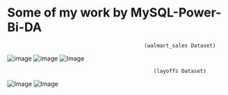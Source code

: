 # Some of my work by MySQL-Power-Bi-DA

                                                (walmart_sales Dataset)
![image](https://github.com/user-attachments/assets/5711200a-76b0-41d9-a76a-d606ad85b62f)
![image](https://github.com/user-attachments/assets/406854ea-63b4-4028-a0e4-392be32ae129)
![Image](https://github.com/user-attachments/assets/2c3a3bb3-1858-4b4e-96e5-35e02b5f9297)

                                                   (layoffs Dataset)
![Image](https://github.com/user-attachments/assets/d1cc16cd-521f-49e7-93ec-47d746a406f8)
![Image](https://github.com/user-attachments/assets/101bdd22-fd18-4003-a4ae-1fe456d277e8)
